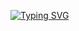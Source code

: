 [![Typing SVG](https://readme-typing-svg.demolab.com?font=IosevkaTermSlab+Nerd+Font&pause=1000&color=D5C4A1&center=true&random=false&width=435&lines=my+labwc+rice+files)](https://git.io/typing-svg)
